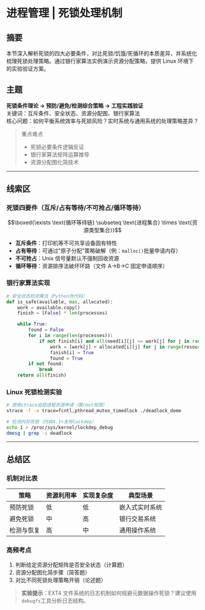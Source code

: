 # 进程管理 | 死锁处理机制

## 摘要

本节深入解析死锁的四大必要条件，对比死锁/饥饿/死循环的本质差异，并系统化梳理死锁处理策略。通过银行家算法实例演示资源分配策略，提供 Linux 环境下的实验验证方案。

## 主题

**死锁条件理论 → 预防/避免/检测综合策略 → 工程实践验证**  
关键词：互斥条件、安全状态、资源分配图、银行家算法  
核心问题：如何平衡系统效率与死锁风险？实时系统与通用系统的处理策略差异？

> 重点难点
>
> - 死锁必要条件逻辑反证
> - 银行家算法矩阵运算推导
> - 资源分配图化简技术

---

## 线索区

### 死锁四要件（互斥/占有等待/不可抢占/循环等待）

$$\boxed{\exists \text{循环等待链} \subseteq \text{进程集合} \times \text{资源类型集合}}$$

- **互斥条件**：打印机等不可共享设备固有特性
- **占有等待**：可通过"原子分配"策略破解（例：`malloc()`批量申请内存）
- **不可抢占**：Unix 信号量默认不强制回收资源
- **循环等待**：资源排序法破坏环路（文件 A→B→C 固定申请顺序）

### 银行家算法实现

```python
# 安全状态检测算法（Python伪代码）
def is_safe(available, max, allocated):
    work = available.copy()
    finish = [False] * len(processes)

    while True:
        found = False
        for i in range(len(processes)):
            if not finish[i] and all(need[i][j] <= work[j] for j in range(resources)):
                work = [work[j] + allocated[i][j] for j in range(resources)]
                finish[i] = True
                found = True
        if not found:
            break
    return all(finish)
```

### Linux 死锁检测实验

```bash
# 使用strace追踪进程资源申请（需root权限）
strace -f -e trace=fcntl,pthread_mutex_timedlock ./deadlock_demo

# 检测内存死锁（内核4.1+支持lockdep）
echo 1 > /proc/sys/kernel/lockdep_debug
dmesg | grep -i deadlock
```

---

## 总结区

### 机制对比表

| 策略       | 资源利用率 | 实现复杂度 | 典型场景       |
| ---------- | ---------- | ---------- | -------------- |
| 预防死锁   | 低         | 低         | 嵌入式实时系统 |
| 避免死锁   | 中         | 高         | 银行交易系统   |
| 检测与恢复 | 高         | 中         | 通用操作系统   |

### 高频考点

1. 判断给定资源分配矩阵是否安全状态（计算题）
2. 资源分配图化简步骤（简答题）
3. 对比不同死锁处理策略开销（论述题）

> **实验提示**：EXT4 文件系统的日志机制如何规避元数据操作死锁？建议使用`debugfs`工具分析日志结构。
